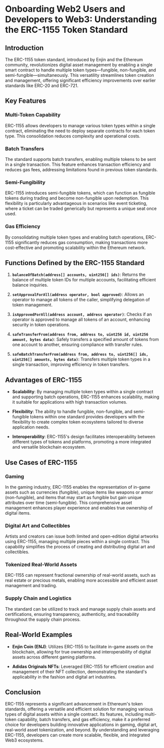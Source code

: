 # Onboarding Web2 Users and Developers to Web3: Understanding the ERC-1155 Token Standard

## Introduction

The ERC-1155 token standard, introduced by Enjin and the Ethereum community, revolutionizes digital asset management by enabling a single smart contract to handle multiple token types—fungible, non-fungible, and semi-fungible—simultaneously. This versatility streamlines token creation and management, offering significant efficiency improvements over earlier standards like ERC-20 and ERC-721. 

## Key Features

### Multi-Token Capability

ERC-1155 allows developers to manage various token types within a single contract, eliminating the need to deploy separate contracts for each token type. This consolidation reduces complexity and operational costs. 

### Batch Transfers

The standard supports batch transfers, enabling multiple tokens to be sent in a single transaction. This feature enhances transaction efficiency and reduces gas fees, addressing limitations found in previous token standards. 

### Semi-Fungibility

ERC-1155 introduces semi-fungible tokens, which can function as fungible tokens during trading and become non-fungible upon redemption. This flexibility is particularly advantageous in scenarios like event ticketing, where a ticket can be traded generically but represents a unique seat once used.

### Gas Efficiency

By consolidating multiple token types and enabling batch operations, ERC-1155 significantly reduces gas consumption, making transactions more cost-effective and promoting scalability within the Ethereum network. 

## Functions Defined by the ERC-1155 Standard

1. **`balanceOfBatch(address[] accounts, uint256[] ids)`**: Returns the balance of multiple token IDs for multiple accounts, facilitating efficient balance inquiries.

2. **`setApprovalForAll(address operator, bool approved)`**: Allows an operator to manage all tokens of the caller, simplifying delegation of token management.

3. **`isApprovedForAll(address account, address operator)`**: Checks if an operator is approved to manage all tokens of an account, enhancing security in token operations.

4. **`safeTransferFrom(address from, address to, uint256 id, uint256 amount, bytes data)`**: Safely transfers a specified amount of tokens from one account to another, ensuring compliance with transfer rules.

5. **`safeBatchTransferFrom(address from, address to, uint256[] ids, uint256[] amounts, bytes data)`**: Transfers multiple token types in a single transaction, improving efficiency in token transfers.

## Advantages of ERC-1155

- **Scalability**: By managing multiple token types within a single contract and supporting batch operations, ERC-1155 enhances scalability, making it suitable for applications with high transaction volumes. 

- **Flexibility**: The ability to handle fungible, non-fungible, and semi-fungible tokens within one standard provides developers with the flexibility to create complex token ecosystems tailored to diverse application needs.

- **Interoperability**: ERC-1155's design facilitates interoperability between different types of tokens and platforms, promoting a more integrated and versatile blockchain ecosystem.

## Use Cases of ERC-1155

### Gaming

In the gaming industry, ERC-1155 enables the representation of in-game assets such as currencies (fungible), unique items like weapons or armor (non-fungible), and items that may start as fungible but gain unique attributes over time (semi-fungible). This comprehensive asset management enhances player experience and enables true ownership of digital items. 

### Digital Art and Collectibles

Artists and creators can issue both limited and open-edition digital artworks using ERC-1155, managing multiple pieces within a single contract. This capability simplifies the process of creating and distributing digital art and collectibles. 

### Tokenized Real-World Assets

ERC-1155 can represent fractional ownership of real-world assets, such as real estate or precious metals, enabling more accessible and efficient asset management and trading. 

### Supply Chain and Logistics

The standard can be utilized to track and manage supply chain assets and certifications, ensuring transparency, authenticity, and traceability throughout the supply chain process. 

## Real-World Examples

- **Enjin Coin (ENJ)**: Utilizes ERC-1155 to facilitate in-game assets on the blockchain, allowing for true ownership and interoperability of digital assets across different gaming platforms. 

- **Adidas Originals NFTs**: Leveraged ERC-1155 for efficient creation and management of their NFT collection, demonstrating the standard's applicability in the fashion and digital art industries.

## Conclusion

ERC-1155 represents a significant advancement in Ethereum's token standards, offering a versatile and efficient solution for managing various types of digital assets within a single contract. Its features, including multi-token capability, batch transfers, and gas efficiency, make it a preferred choice for developers building innovative applications in gaming, digital art, real-world asset tokenization, and beyond. By understanding and leveraging ERC-1155, developers can create more scalable, flexible, and integrated Web3 ecosystems.  